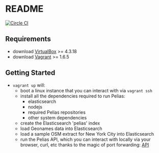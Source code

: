 README
======

[![Circle CI](https://circleci.com/gh/pelias/pelias-vagrant.png?style=badge)](https://circleci.com/gh/pelias/pelias-vagrant)

Requirements
------------
* download [VirtualBox](https://www.virtualbox.org/wiki/Downloads) >= 4.3.18
* download [Vagrant](https://www.vagrantup.com/downloads.html) >= 1.6.5

Getting Started
---------------
* `vagrant up` will:
  * boot a linux instance that you can interact with via `vagrant ssh`
  * install all the dependencies required to run Pelias:
    * elasticsearch
    * nodejs
    * required Pelias repositories
    * other system dependencies
  * create the Elasticsearch 'pelias' index
  * load Geonames data into Elasticsearch
  * load a sample OSM extract for New York City into Elasticsearch
  * run the Pelias API, which you can interact with locally via your browser, curl, etc thanks to the magic of port forwarding: [API](http://localhost:3100/search?input=Empire&lat=40.7903&lon=73.9597)
